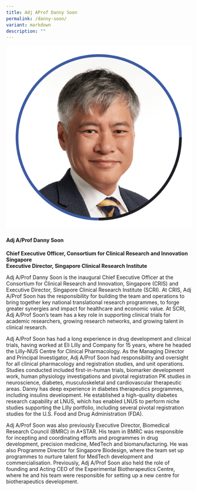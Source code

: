 ```yaml
---
title: Adj AProf Danny Soon
permalink: /danny-soon/
variant: markdown
description: ""
---
```

<div class="row">
<div class="col is-3">
<img src="/images/Speakers_Danny_Soon.png">
</div>
<div class="col is-9 speaker-details">
	<h4><b>Adj A/Prof Danny Soon</b></h4>
<b>Chief Executive Officer, Consortium for Clinical Research and Innovation Singapore<br>
Executive Director, Singapore Clinical Research Institute</b>
	
<p>Adj A/Prof Danny Soon is the inaugural Chief Executive Officer at the Consortium for Clinical Research and Innovation, Singapore (CRIS) and Executive Director, Singapore Clinical Research Institute (SCRI). At CRIS, Adj A/Prof Soon has the responsibility for building the team and operations to bring together key national translational research programmes, to forge greater synergies and impact for healthcare and economic value. At SCRI, Adj A/Prof Soon’s team has a key role in supporting clinical trials for academic researchers, growing research networks, and growing talent in clinical research.</p>

<p>Adj A/Prof Soon has had a long experience in drug development and clinical trials, having worked at Eli Lilly and Company for 15 years, where he headed the Lilly-NUS Centre for Clinical Pharmacology. As the Managing Director and Principal Investigator, Adj A/Prof Soon had responsibility and oversight for all clinical pharmacology and registration studies, and unit operations. Studies conducted included first-in-human trials, biomarker development work, human physiology investigations and pivotal registration PK studies in neuroscience, diabetes, musculoskeletal and cardiovascular therapeutic areas. Danny has deep experience in diabetes therapeutics programmes, including insulins development. He established a high-quality diabetes research capability at LNUS, which has enabled LNUS to perform niche studies supporting the Lilly portfolio, including several pivotal registration studies for the U.S. Food and Drug Administration (FDA).</p>

<p>Adj A/Prof Soon was also previously Executive Director, Biomedical Research Council (BMRC) in A*STAR. His team in BMRC was responsible for incepting and coordinating efforts and programmes in drug development, precision medicine, MedTech and biomanufacturing. He was also Programme Director for Singapore Biodesign, where the team set up programmes to nurture talent for MedTech development and commercialisation. Previously, Adj A/Prof Soon also held the role of founding and Acting CEO of the Experimental Biotherapeutics Centre, where he and his team were responsible for setting up a new centre for biotherapeutics development.
</p>
</div>
</div>